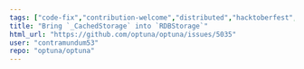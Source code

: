 ```yaml
---
tags: ["code-fix","contribution-welcome","distributed","hacktoberfest","hyperparameter-optimization","machine-learning","parallel","python"]
title: "Bring `_CachedStorage` into `RDBStorage`"
html_url: "https://github.com/optuna/optuna/issues/5035"
user: "contramundum53"
repo: "optuna/optuna"
---
```


